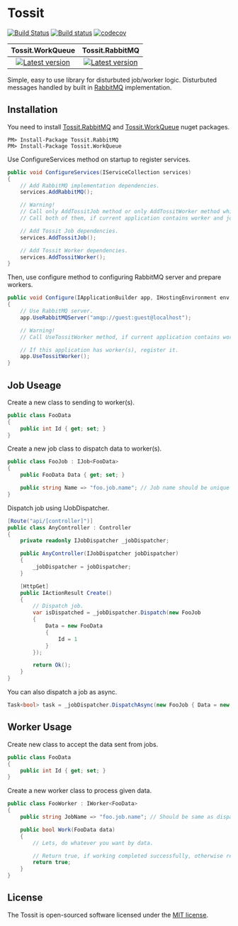 # Tossit #
[![Build Status](https://travis-ci.org/turgayozgur/tossit.svg?branch=master)](https://travis-ci.org/turgayozgur/tossit)
[![Build status](https://ci.appveyor.com/api/projects/status/whuoamx1tb19jbn6/branch/master?svg=true)](https://ci.appveyor.com/project/turgayozgur/tossit/branch/master)
[![codecov](https://codecov.io/gh/turgayozgur/tossit/branch/master/graph/badge.svg)](https://codecov.io/gh/turgayozgur/tossit)

| Tossit.WorkQueue | Tossit.RabbitMQ |
|:-------------------------------------------------------------------------------------------------------------------------:|:-----------------------------------------------------------------------------------------------------------------------:|
| [![Latest version](https://img.shields.io/nuget/v/Tossit.WorkQueue.svg)](https://www.nuget.org/packages/Tossit.WorkQueue) | [![Latest version](https://img.shields.io/nuget/v/Tossit.RabbitMQ.svg)](https://www.nuget.org/packages/Tossit.RabbitMQ) |

Simple, easy to use library for disturbuted job/worker logic. Disturbuted messages handled by built in [RabbitMQ](https://github.com/rabbitmq/rabbitmq-dotnet-client) implementation.
## Installation ##
You need to install [Tossit.RabbitMQ](https://www.nuget.org/packages/Tossit.RabbitMQ) and [Tossit.WorkQueue](https://www.nuget.org/packages/Tossit.WorkQueue) nuget packages.
```
PM> Install-Package Tossit.RabbitMQ
PM> Install-Package Tossit.WorkQueue
```
Use ConfigureServices method on startup to register services.
```csharp
public void ConfigureServices(IServiceCollection services)
{
    // Add RabbitMQ implementation dependencies.
    services.AddRabbitMQ();

    // Warning!
    // Call only AddTossitJob method or only AddTossitWorker method which one you need. 
    // Call both of them, if current application contains worker and job.

    // Add Tossit Job dependencies.
    services.AddTossitJob();

    // Add Tossit Worker dependencies.
    services.AddTossitWorker(); 
}
```
Then, use configure method to configuring RabbitMQ server and prepare workers.
```csharp
public void Configure(IApplicationBuilder app, IHostingEnvironment env, ILoggerFactory loggerFactory)
{
    // Use RabbitMQ server.
    app.UseRabbitMQServer("amqp://guest:guest@localhost");

    // Warning!
    // Call UseTossitWorker method, if current application contains worker.

    // If this application has worker(s), register it.
    app.UseTossitWorker();
}
```
## Job Useage ##
Create a new class to sending to worker(s).
```csharp
public class FooData
{
    public int Id { get; set; }
}
```
Create a new job class to dispatch data to worker(s).
```csharp
public class FooJob : IJob<FooData>
{
    public FooData Data { get; set; }

    public string Name => "foo.job.name"; // Job name should be unique for each job.
}
```
Dispatch job using IJobDispatcher.
```csharp
[Route("api/[controller]")]
public class AnyController : Controller
{
    private readonly IJobDispatcher _jobDispatcher;

    public AnyController(IJobDispatcher jobDispatcher)
    {
        _jobDispatcher = jobDispatcher;
    }

    [HttpGet]
    public IActionResult Create()
    {
        // Dispatch job.
        var isDispatched = _jobDispatcher.Dispatch(new FooJob
        {
            Data = new FooData
            {
                Id = 1
            }
        });

        return Ok();
    }
}
```
You can also dispatch a job as async.
```csharp
Task<bool> task = _jobDispatcher.DispatchAsync(new FooJob { Data = new FooData { Id = 1 } });
```
## Worker Usage ##
Create new class to accept the data sent from jobs.
```csharp
public class FooData
{
    public int Id { get; set; }
}
```
Create a new worker class to process given data.
```csharp
public class FooWorker : IWorker<FooData>
{
    public string JobName => "foo.job.name"; // Should be same as dispatched job name.

    public bool Work(FooData data)
    {
        // Lets, do whatever you want by data.

        // Return true, if working completed successfully, otherwise return false.
        return true;
    }
}
```
## License ##
The Tossit is open-sourced software licensed under the [MIT license](https://opensource.org/licenses/MIT).
